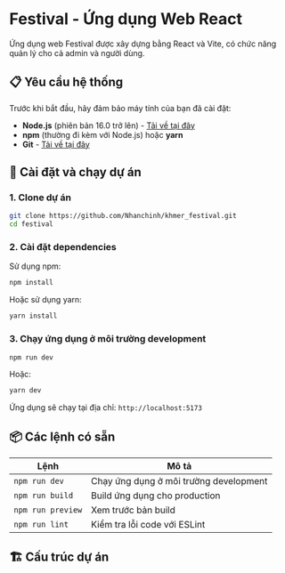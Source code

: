 # Festival - Ứng dụng Web React

Ứng dụng web Festival được xây dựng bằng React và Vite, có chức năng quản lý cho cả admin và người dùng.

## 📋 Yêu cầu hệ thống

Trước khi bắt đầu, hãy đảm bảo máy tính của bạn đã cài đặt:

- **Node.js** (phiên bản 16.0 trở lên) - [Tải về tại đây](https://nodejs.org/)
- **npm** (thường đi kèm với Node.js) hoặc **yarn**
- **Git** - [Tải về tại đây](https://git-scm.com/)

## 🚀 Cài đặt và chạy dự án

### 1. Clone dự án

```bash
git clone https://github.com/Nhanchinh/khmer_festival.git
cd festival
```

### 2. Cài đặt dependencies

Sử dụng npm:
```bash
npm install
```

Hoặc sử dụng yarn:
```bash
yarn install
```

### 3. Chạy ứng dụng ở môi trường development

```bash
npm run dev
```

Hoặc:
```bash
yarn dev
```

Ứng dụng sẽ chạy tại địa chỉ: `http://localhost:5173`

## 📦 Các lệnh có sẵn

| Lệnh | Mô tả |
|------|-------|
| `npm run dev` | Chạy ứng dụng ở môi trường development |
| `npm run build` | Build ứng dụng cho production |
| `npm run preview` | Xem trước bản build |
| `npm run lint` | Kiểm tra lỗi code với ESLint |

## 🏗️ Cấu trúc dự án
